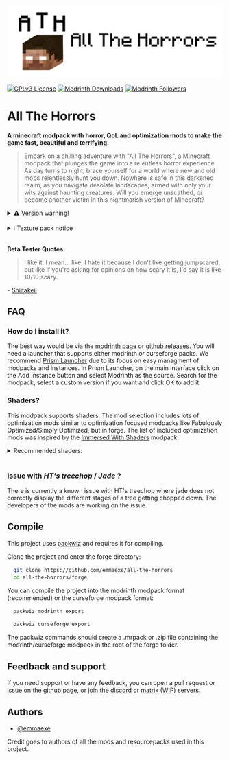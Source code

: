 ![Banner image](https://raw.githubusercontent.com/emmaexe/all-the-horrors/main/assets/banner.png)

[![GPLv3 License](https://img.shields.io/badge/License-GPL%20v3-yellow.svg)](https://opensource.org/license/gpl-3-0/)
[![Modrinth Downloads](https://img.shields.io/modrinth/dt/6r1JB5T3?logo=modrinth)](https://modrinth.com/modpack/all-the-horrors)
[![Modrinth Followers](https://img.shields.io/modrinth/followers/6r1JB5T3?logo=modrinth)](https://modrinth.com/modpack/all-the-horrors)

# All The Horrors

**A minecraft modpack with horror, QoL and optimization mods to make the game fast, beautiful and terrifying.**

> Embark on a chilling adventure with "All The Horrors", a Minecraft modpack that plunges the game into a relentless horror experience. As day turns to night, brace yourself for a world where new and old mobs relentlessly hunt you down. Nowhere is safe in this darkened realm, as you navigate desolate landscapes, armed with only your wits against haunting creatures. Will you emerge unscathed, or become another victim in this nightmarish version of Minecraft?

<details>
    <summary>⚠️ Version warning!</summary>
    This modpack is in a pre-release state. Until it reaches version 1.0.0, mods may be added and removed as the experience the modpack provides is getting tweaked according to beta testers' feedback.
</details>
<br>
<details>
    <summary>ℹ️ Texture pack notice</summary>
    For this modpack, it is recommended you use the <a href="https://legacy.curseforge.com/minecraft/texture-packs/cave-dweller-sound-overhaul" target="_blank" rel="noopener noreferrer">Cave Dweller Sound Overhaul</a> texture pack. It is not available in this modpack on github or modrinth due to licencing issues.
    <br>
    Another note. Although the pack works fine on 1.19.2, minecraft will report it as broken due to the way that minecraft texture pack versions work. It is safe to ignore this and install and use it anyway. It does not modify any textures, only sounds. It also does not modify any sounds from minecraft itself, only the cave dweller mod.
</details>
<br>

**Beta Tester Quotes:**

> I like it. I mean... like, I hate it because I don't like getting jumpscared, but like if you're asking for opinions on how scary it is, I'd say it is like 10/10 scary.

\- [Shiitakeii](https://www.twitch.tv/shiitakeii)

## FAQ

### How do I install it?

The best way would be via the [modrinth page](https://modrinth.com/modpack/all-the-horrors) or [github releases](https://github.com/emmaexe/all-the-horrors/releases). You will need a launcher that supports either modrinth or curseforge packs. We recommend [Prism Launcher](https://prismlauncher.org/) due to its focus on easy managment of modpacks and instances. In Prism Launcher, on the main interface click on the Add Instance button and select Modrinth as the source. Search for the modpack, select a custom version if you want and click OK to add it.

### Shaders?

This modpack supports shaders. The mod selection includes lots of optimization mods similar to optimization focused modpacks like Fabulously Optimized/Simply Optimized, but in forge. The list of included optimization mods was inspired by the [Immersed With Shaders](https://www.curseforge.com/minecraft/modpacks/immersed-with-shaders) modpack.

<details>
    <summary>Recommended shaders:</summary>
    <a href="https://sildurs-shaders.github.io/" target="_blank" rel="noopener noreferrer">Sildur's shaders</a>
    <br>
    <a href="https://modrinth.com/shader/bsl-shaders" target="_blank" rel="noopener noreferrer">BSL Shaders</a>
    <br>
    <a href="https://modrinth.com/shader/complementary-reimagined" target="_blank" rel="noopener noreferrer">Complementary Shaders - Reimagined</a>
    <!-- <br> -->
    <!-- <a href="https://modrinth.com/shader/complementary-unbound" target="_blank" rel="noopener noreferrer">Complementary Shaders - Unbound</a> -->
</details>
<br>

### Issue with *HT's treechop* / *Jade* ?

There is currently a known issue with HT's treechop where jade does not correctly display the different stages of a tree getting chopped down. The developers of the mods are working on the issue.

## Compile

This project uses [packwiz](https://packwiz.infra.link/) and requires it for compiling.

Clone the project and enter the forge directory:

```bash
  git clone https://github.com/emmaexe/all-the-horrors
  cd all-the-horrors/forge
```

You can compile the project into the modrinth modpack format (recommended) or the curseforge modpack format:

```bash
  packwiz modrinth export
```

```bash
  packwiz curseforge export
```

The packwiz commands should create a .mrpack or .zip file containing the modrinth/curseforge modpack in the root of the forge folder.

## Feedback and support

If you need support or have any feedback, you can open a pull request or issue on the [github page](https://github.com/emmaexe/all-the-horrors/issues), or join the [discord](https://discord.gg/nDPrSyG5py) or [matrix (WIP)](https://matrix.to/#/#emmaexe-server:matrix.org) servers.

## Authors

- [@emmaexe](https://www.emmaexe.moe/)

Credit goes to authors of all the mods and resourcepacks used in this project.
